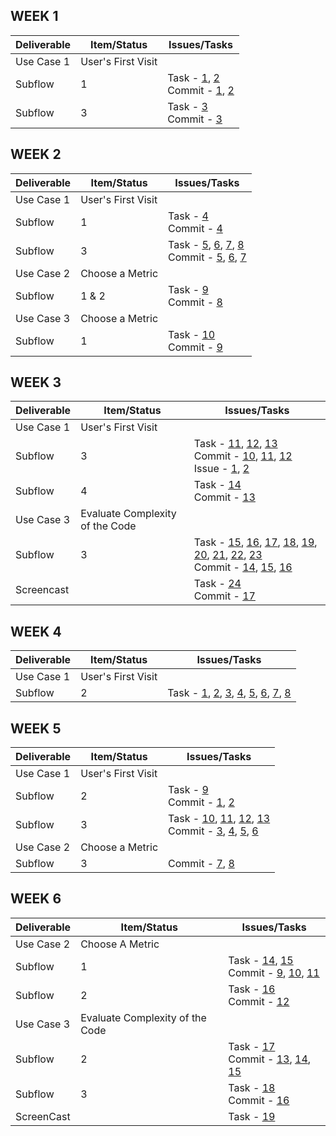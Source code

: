 ## WEEK 1

|  Deliverable | Item/Status  |  Issues/Tasks | 
|---|---|---|
| Use Case 1 |  User's First Visit |   |
| Subflow  |  1  | Task - [1](https://github.ncsu.edu/umisra/csc510-project/projects/1#card-7206), [2](https://github.ncsu.edu/umisra/csc510-project/projects/1#card-7208)<br> Commit - [1](https://github.ncsu.edu/umisra/csc510-project/commit/b9c714e3710ab43fd2e331eb41b600f13491fb2d), [2](https://github.ncsu.edu/umisra/csc510-project/commit/0825e900e16ee52a109f004850b8b30685c1f9cc)   |
| Subflow  |  3  | Task - [3](https://github.ncsu.edu/umisra/csc510-project/projects/1#card-7203) <br> Commit - [3](https://github.ncsu.edu/umisra/csc510-project/commit/4ccfb0655ecbfe2e403b028ab57f1170c7a582b9) |
## WEEK 2

|  Deliverable | Item/Status  |  Issues/Tasks | 
|---|---|---|
| Use Case 1 |  User's First Visit |   |
| Subflow  |  1  | Task - [4](https://github.ncsu.edu/umisra/csc510-project/projects/1#card-7290) <br> Commit - [4](https://github.ncsu.edu/umisra/csc510-project/commit/51a6b2848befdfdd13c10c54cf63380199f5622e)|
| Subflow  |  3  | Task - [5](https://github.ncsu.edu/umisra/csc510-project/projects/1#card-7205), [6](https://github.ncsu.edu/umisra/csc510-project/projects/1#card-7215), [7](https://github.ncsu.edu/umisra/csc510-project/projects/1#card-7754), [8](https://github.ncsu.edu/umisra/csc510-project/projects/1#card-7755)  <br> Commit - [5](https://github.ncsu.edu/umisra/csc510-project/commit/8dd976de6151d9ccae3c62957f936ecd520113b5), [6](https://github.ncsu.edu/umisra/csc510-project/commit/b50996e30cdd9c02737ece21c1c4d0512bcac93c), [7](https://github.ncsu.edu/umisra/csc510-project/commit/a1ac39f7a8c4d3a7403d8978cba6adf9a8b58d94) |
| Use Case 2 |  Choose a Metric |   |
| Subflow |  1 & 2 | Task - [9](https://github.ncsu.edu/umisra/csc510-project/projects/1#card-7212) <br> Commit - [8](https://github.ncsu.edu/umisra/csc510-project/commit/79ecb43779bc42b970d45a8961c44f615cd60) |
| Use Case 3 |  Choose a Metric |   |
| Subflow |  1  | Task - [10](https://github.ncsu.edu/umisra/csc510-project/projects/1#card-8600) <br> Commit - [9](https://github.ncsu.edu/umisra/csc510-project/commit/74906491e9278e0f9b63c053ae607f59fe5caa50) |


## WEEK 3

|  Deliverable | Item/Status  |  Issues/Tasks | 
|---|---|---|
| Use Case 1 |  User's First Visit |   |
| Subflow  |  3  | Task - [11](https://github.ncsu.edu/umisra/csc510-project/projects/1#card-7807), [12](https://github.ncsu.edu/umisra/csc510-project/projects/1#card-8067), [13](https://github.ncsu.edu/umisra/csc510-project/projects/1#card-8610) <br> Commit - [10](https://github.ncsu.edu/umisra/csc510-project/commit/0b8f9eb461964d1a7be4f6dec54a56c4f70b73b0), [11](https://github.ncsu.edu/umisra/csc510-project/commit/dedf4b10112c24a2aee17eaddc272a2790ee40de), [12](https://github.ncsu.edu/umisra/csc510-project/commit/4378f94d89496f71a4b8e29c367d41e13603a4f6) <br> Issue - [1](https://github.ncsu.edu/umisra/csc510-project/issues/1), [2](https://github.ncsu.edu/umisra/csc510-project/issues/2)|
| Subflow  |  4  | Task - [14](https://github.ncsu.edu/umisra/csc510-project/projects/1#card-7214) <br> Commit - [13](https://github.ncsu.edu/umisra/csc510-project/commit/7c0e82914e77582c2669e12ce3df5aabdc785ec5) |
| Use Case  3 |  Evaluate Complexity of the Code |   |
| Subflow  |  3 | Task - [15](https://github.ncsu.edu/umisra/csc510-project/projects/1#card-7758), [16](https://github.ncsu.edu/umisra/csc510-project/projects/1#card-7757), [17](https://github.ncsu.edu/umisra/csc510-project/projects/1#card-7756), [18](https://github.ncsu.edu/umisra/csc510-project/projects/1#card-7759), [19](https://github.ncsu.edu/umisra/csc510-project/projects/1#card-7760), [20](https://github.ncsu.edu/umisra/csc510-project/projects/1#card-7761), [21](https://github.ncsu.edu/umisra/csc510-project/projects/1#card-7762), [22](https://github.ncsu.edu/umisra/csc510-project/projects/1#card-7764), [23](https://github.ncsu.edu/umisra/csc510-project/projects/1#card-7207) <br> Commit - [14](https://github.ncsu.edu/umisra/csc510-project/commit/a2595f130f8531ffcd0030f887a7a7d7cebef914), [15](https://github.ncsu.edu/umisra/csc510-project/commit/a54fc509d6a5279d2852e542318a3615f3fadac2), [16](https://github.ncsu.edu/umisra/csc510-project/commit/1be559e4c286e7968795c880328c913fb2efc6ac) |
| Screencast| | Task - [24](https://github.ncsu.edu/umisra/csc510-project/projects/1#card-7217)<br>Commit - [17](https://github.ncsu.edu/umisra/csc510-project/commit/e4e2edc1653d7035e33aecd45cf908869da9438f)|


## WEEK 4

|  Deliverable | Item/Status  |  Issues/Tasks | 
|---|---|---|
| Use Case 1 | User's First Visit| |
| Subflow | 2 |Task - [1](https://github.ncsu.edu/umisra/csc510-project/projects/2#card-8823), [2](https://github.ncsu.edu/umisra/csc510-project/projects/2#card-8825), [3](https://github.ncsu.edu/umisra/csc510-project/projects/2#card-9216), [4](https://github.ncsu.edu/umisra/csc510-project/projects/2#card-9217), [5](https://github.ncsu.edu/umisra/csc510-project/projects/2#card-9217), [6](https://github.ncsu.edu/umisra/csc510-project/projects/2#card-8829), [7](https://github.ncsu.edu/umisra/csc510-project/projects/2#card-8826), [8](https://github.ncsu.edu/umisra/csc510-project/projects/2#card-8827)|


## WEEK 5

|  Deliverable | Item/Status  |  Issues/Tasks | 
|---|---|---|
| Use Case 1 |  User's First Visit |   |
| Subflow  |  2  | Task - [9](https://github.ncsu.edu/umisra/csc510-project/projects/2#card-8831) <br> Commit - [1](https://github.ncsu.edu/umisra/csc510-project/commit/bdc03d68eb65f748c76488b4707afc49de23ad0a), [2](https://github.ncsu.edu/umisra/csc510-project/commit/5e9bcce8584632ab3a030cc1ce95851329e0cf2d) |
| Subflow | 3 | Task - [10](https://github.ncsu.edu/umisra/csc510-project/projects/2#card-9034), [11](https://github.ncsu.edu/umisra/csc510-project/projects/2#card-9024), [12](https://github.ncsu.edu/umisra/csc510-project/projects/2#card-9035), [13](https://github.ncsu.edu/umisra/csc510-project/projects/2#card-9036) <br> Commit - [3](https://github.ncsu.edu/umisra/csc510-project/commit/ada5f14b09fe8adfd28b4d59bf8c1c65c937b36d), [4](https://github.ncsu.edu/umisra/csc510-project/commit/08ef5d2dedf738cc5837b3c4e7ab86d918789935), [5](https://github.ncsu.edu/umisra/csc510-project/commit/142f6697e051feec70233116f97fae961ba97f3f), [6](https://github.ncsu.edu/umisra/csc510-project/commit/0d24d194496294284986582e0670530614b9ebba)|
| Use Case 2 |  Choose a Metric |   |
| Subflow  |  3  | Commit - [7](https://github.ncsu.edu/umisra/csc510-project/commit/6e532cc037847a2325d733f4903aceb92684251f), [8](https://github.ncsu.edu/umisra/csc510-project/commit/9622ea0c359c251d316cd84973844eafd3e47343)|

## WEEK 6
|  Deliverable | Item/Status  |  Issues/Tasks | 
|---|---|---|
| Use Case 2| Choose A Metric||
| Subflow | 1 | Task - [14](https://github.ncsu.edu/umisra/csc510-project/projects/2#card-9037), [15](https://github.ncsu.edu/umisra/csc510-project/projects/2#card-9218)<br>Commit - [9](https://github.ncsu.edu/umisra/csc510-project/commit/6188e186750b11db128960b8ddb5123db5d2b129), [10](https://github.ncsu.edu/umisra/csc510-project/commit/7e08a19d69e45e1cdc8fd41a00baa1e7a775c6e4), [11](https://github.ncsu.edu/umisra/csc510-project/commit/fca1c6c2dc2e0c773ebacdb6fadb12458e2ff0ad)|
| Subflow | 2 | Task - [16](https://github.ncsu.edu/umisra/csc510-project/projects/2#card-9206)<br>Commit - [12](https://github.ncsu.edu/umisra/csc510-project/commit/f8e1651b5afdad99096a3f16343d004b6d5c0c2c)|
| Use Case 3| Evaluate Complexity of the Code| |
| Subflow | 2 | Task - [17](https://github.ncsu.edu/umisra/csc510-project/projects/2#card-9040)<br>Commit - [13](https://github.ncsu.edu/umisra/csc510-project/commit/b6ede76bbc6847864ba9fef67d320c5afcd1b986), [14](https://github.ncsu.edu/umisra/csc510-project/commit/fca1c6c2dc2e0c773ebacdb6fadb12458e2ff0ad), [15](https://github.ncsu.edu/umisra/csc510-project/commit/6188e186750b11db128960b8ddb5123db5d2b129)|
| Subflow | 3 | Task - [18](https://github.ncsu.edu/umisra/csc510-project/projects/2#card-9219)<br>Commit - [16]()|
| ScreenCast| | Task - [19](https://github.ncsu.edu/umisra/csc510-project/projects/2#card-9039)|
